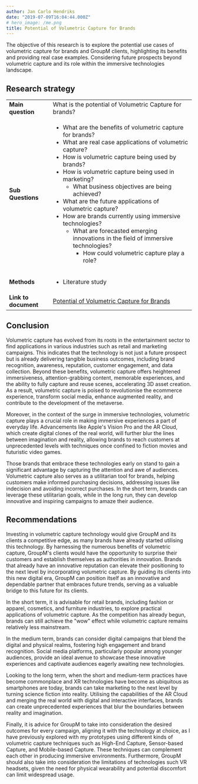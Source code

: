 ```yaml
---
author: Jan Carlo Hendriks
date: "2019-07-09T16:04:44.000Z"
# hero_image: /me.png
title: Potential of Volumetric Capture for Brands
---
```


The objective of this research is to explore the potential use cases of volumetric capture for brands and GroupM clients, highlighting its benefits and providing real case examples. Considering future prospects beyond volumetric capture and its role within the immersive technologies landscape.

## Research strategy

<table>
  <tr>
   <td><strong>Main question</strong>
   </td>
   <td>What is the potential of Volumetric Capture for brands?
   </td>
  </tr>
  <tr>
   <td><strong>Sub Questions	</strong>
   </td>
   <td>
<ul>

<li>What are the benefits of volumetric capture for brands?

<li>What are real case applications of volumetric capture?

<li>How is volumetric capture being used by brands?

<li>How is volumetric capture being used in marketing? 
<ul>
 
<li>What business objectives are being achieved?
</li> 
</ul>

<li>What are the future applications of volumetric capture?

<li>How are brands currently using immersive technologies? 
<ul>
 
<li>What are forecasted emerging innovations in the field of immersive technologies?  
<ul>
  
<li>How could volumetric capture play a role?
</li>  
</ul>
</li>  
</ul>
</li>  
</ul>
   </td>
  </tr>
  <tr>
   <td><strong>Methods</strong>
   </td>
   <td>
<ul>

<li>Literature study
</li>
</ul>
   </td>
  </tr>
  <tr>
   <td><strong>Link to document</strong>
   </td>
   <td>
	 <a href="../docs/potential-of-volumetric-capture-for-brands.pdf" target="_blank">Potential of Volumetric Capture for Brands</a>
   </td>
  </tr>
</table>

## Conclusion

Volumetric capture has evolved from its roots in the entertainment sector to find applications in various industries such as retail and marketing campaigns. This indicates that the technology is not just a future prospect but is already delivering tangible business outcomes, including brand recognition, awareness, reputation, customer engagement, and data collection. Beyond these benefits, volumetric capture offers heightened immersiveness, attention-grabbing content, memorable experiences, and the ability to fully capture and reuse scenes, accelerating 3D asset creation. As a result, volumetric capture is poised to revolutionise the ecommerce experience, transform social media, enhance augmented reality, and contribute to the development of the metaverse.

Moreover, in the context of the surge in immersive technologies, volumetric capture plays a crucial role in making immersive experiences a part of everyday life. Advancements like Apple's Vision Pro and the AR Cloud, which create digital clones of the real world, will further blur the lines between imagination and reality, allowing brands to reach customers at unprecedented levels with techniques once confined to fiction movies and futuristic video games.

Those brands that embrace these technologies early on stand to gain a significant advantage by capturing the attention and awe of audiences. Volumetric capture also serves as a utilitarian tool for brands, helping customers make informed purchasing decisions, addressing issues like indecision and avoiding incorrect purchases. In the short term, brands can leverage these utilitarian goals, while in the long run, they can develop innovative and inspiring campaigns to amaze their audience.

## Recommendations

Investing in volumetric capture technology would give GroupM and its clients a competitive edge, as many brands have already started utilising this technology. By harnessing the numerous benefits of volumetric capture, GroupM's clients would have the opportunity to surprise their customers and establish themselves as authorities in innovation. Brands that already have an innovative reputation can elevate their positioning to the next level by incorporating volumetric capture. By guiding its clients into this new digital era, GroupM can position itself as an innovative and dependable partner that embraces future trends, serving as a valuable bridge to this future for its clients.

In the short term, it is advisable for retail brands, including fashion or apparel, cosmetics, and furniture industries, to explore practical applications of volumetric capture. As the competition has already begun, brands can still achieve the "wow" effect while volumetric capture remains relatively less mainstream.

In the medium term, brands can consider digital campaigns that blend the digital and physical realms, fostering high engagement and brand recognition. Social media platforms, particularly popular among younger audiences, provide an ideal avenue to showcase these innovative experiences and captivate audiences eagerly awaiting new technologies.

Looking to the long term, when the short and medium-term practices have become commonplace and XR technologies have become as ubiquitous as smartphones are today, brands can take marketing to the next level by turning science fiction into reality. Utilising the capabilities of the AR Cloud and merging the real world with digital and interactive interfaces, brands can create unprecedented experiences that blur the boundaries between reality and imagination.

Finally, it is advice for GroupM to take into consideration the desired outcomes for every campaign, aligning it with the technology at choice, as I have previously explored with my prototypes using different kinds of volumetric capture techniques such as High-End Capture, Sensor-based Capture, and Mobile-based Capture. These techniques can complement each other in producing immersive environments. Furthermore, GroupM should also take into consideration the limitations of technologies such VR headsets, given the need for physical wearability and potential discomfort can limit widespread usage.
